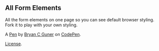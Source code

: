 All Form Elements
-----------------
All the form elements on one page so you can see default browser styling. Fork it to play with your own styling.

A [Pen](https://codepen.io/bgoonz/pen/yLzRgXp) by [Bryan C Guner](https://codepen.io/bgoonz) on [CodePen](https://codepen.io).

[License](https://codepen.io/bgoonz/pen/yLzRgXp/license).